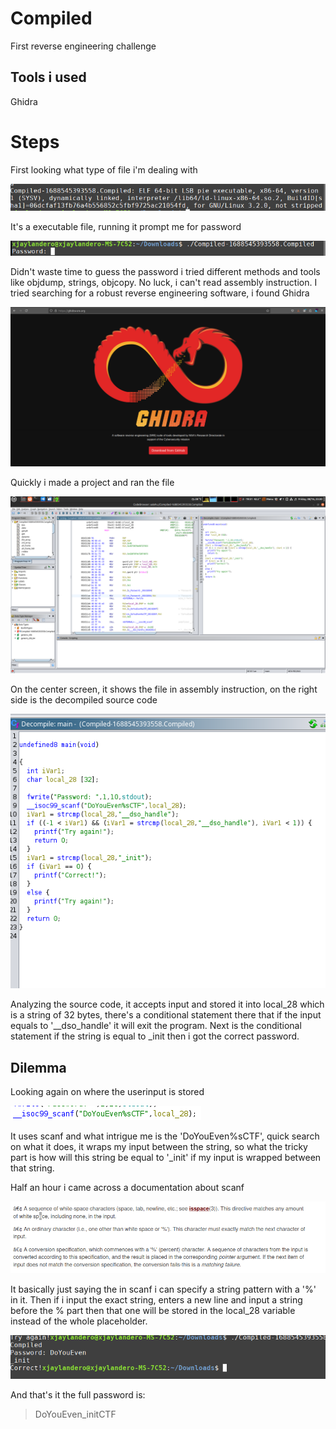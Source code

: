 # Compiled

First reverse engineering challenge

## Tools i used
Ghidra

# Steps

First looking what type of file i'm dealing with

![alt text](image.png)

It's a executable file, running it prompt me for password

![alt text](image-1.png)

Didn't waste time to guess the password i tried different methods and tools like objdump, strings, objcopy. No luck, i can't read assembly instruction. I tried searching for a robust reverse engineering software, i found Ghidra

![alt text](image-2.png)

Quickly i made a project and ran the file

![alt text](image-3.png)

On the center screen, it shows the file in assembly instruction, on the right side is the decompiled source code

![alt text](image-5.png)

Analyzing the source code, it accepts input and stored it into local_28 which is a string of 32 bytes, there's a conditional statement there that if the input equals to '__dso_handle' it will exit the program. Next is the conditional statement if the string is equal to _init then i got the correct password.

## Dilemma

Looking again on where the userinput is stored

![alt text](image-6.png)

It uses scanf and what intrigue me is the 'DoYouEven%sCTF', quick search on what it does, it wraps my input between the string, so what the tricky part is how will this string be equal to '_init' if my input is wrapped between that string.

Half an hour i came across a documentation about scanf

![alt text](image-8.png)

It basically just saying the in scanf i can specify a string pattern with a '%' in it. Then if i input the exact string, enters a new line and input a string before the % part then that one will be stored in the local_28 variable instead of the whole placeholder.

![alt text](image-9.png)

And that's it the full password is:
>DoYouEven_initCTF
